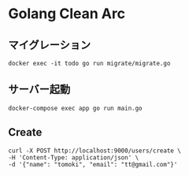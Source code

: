 # Golang Clean Arc

## マイグレーション
```
docker exec -it todo go run migrate/migrate.go
```

## サーバー起動
```
docker-compose exec app go run main.go
```


## Create
```
curl -X POST http://localhost:9000/users/create \
-H 'Content-Type: application/json' \
-d '{"name": "tomoki", "email": "tt@gmail.com"}'
```